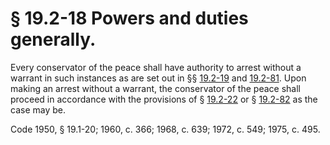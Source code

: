 # § 19.2-18 Powers and duties generally.

<p>Every conservator of the peace shall have authority to arrest without a warrant in such instances as are set out in §§ <a href='http://law.lis.virginia.gov/vacode/19.2-19/'>19.2-19</a> and <a href='http://law.lis.virginia.gov/vacode/19.2-81/'>19.2-81</a>. Upon making an arrest without a warrant, the conservator of the peace shall proceed in accordance with the provisions of § <a href='http://law.lis.virginia.gov/vacode/19.2-22/'>19.2-22</a> or § <a href='http://law.lis.virginia.gov/vacode/19.2-82/'>19.2-82</a> as the case may be.</p><p>Code 1950, § 19.1-20; 1960, c. 366; 1968, c. 639; 1972, c. 549; 1975, c. 495.</p>